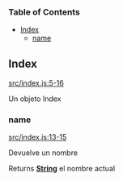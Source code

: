 <!-- Generated by documentation.js. Update this documentation by updating the source code. -->

### Table of Contents

-   [Index](#index)
    -   [name](#name)

## Index

[src/index.js:5-16](https://github.com/lmsp/general-library-starter/blob/9ef11ad265df1531db959fc78968e81ca7d2e18f/src/index.js#L5-L16 "Source code on GitHub")

Un objeto Index

### name

[src/index.js:13-15](https://github.com/lmsp/general-library-starter/blob/9ef11ad265df1531db959fc78968e81ca7d2e18f/src/index.js#L13-L15 "Source code on GitHub")

Devuelve un nombre

Returns **[String](https://developer.mozilla.org/en-US/docs/Web/JavaScript/Reference/Global_Objects/String)** el nombre actual
